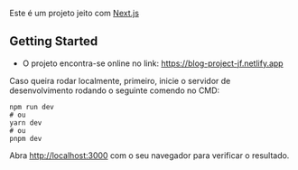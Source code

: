 Este é um projeto jeito com [Next.js](https://nextjs.org/)

## Getting Started

- O projeto encontra-se online no link: https://blog-project-jf.netlify.app

Caso queira rodar localmente, primeiro, inicie o servidor de desenvolvimento rodando o seguinte comendo no CMD:

```
npm run dev
# ou
yarn dev
# ou
pnpm dev
```

Abra [http://localhost:3000](http://localhost:3000) com o seu navegador para verificar o resultado.
